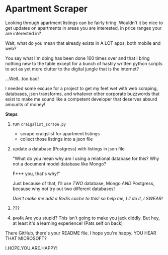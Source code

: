 # Apartment Scraper

Looking through apartment listings can be fairly tiring. Wouldn't it be nice to get updates on apartments in areas you are interested, in price ranges your are interested in?

Wait, what do you mean that already exists in A LOT apps, both mobile and web?

You say what I'm doing has been done 100 times over and that I bring nothing new to the table except for a bunch of hastily written python scripts to act as yet more clutter to the digital jungle that is the internet?

...Well...too bad!

I needed some excuse for a project to get my feet wet with web scraping, databases, json transforms, and whatever other corporate buzzwords that exist to make me sound like a competent developer that deserves absurd amounts of money!

**Steps**

1. run `craigslist_scrape.py`

   * scrape craigslist for apartment listings
   * collect those listings into a json file

2. update a database (Postgress) with listings in json file

   "What do you mean why am I using a relational database for this? Why not a document model database like Mongo?

   F*** you, that's why!"

   Just because of that, I'll use *TWO* database, Mongo *AND* Postgress, because why not try out two different databases!

   *Don't make me add a Redis cache to this! so help me, I'll do it, I SWEAR!* 

3. ???

4. ~~profit~~
   Are you stupid? This isn't going to make you jack diddly.
   But hey, at least it's a learning experience! (Pats self on back)



There GitHub, there's your README file. I hope you're happy. YOU HEAR THAT MICROSOFT?

I.HOPE.YOU.ARE.HAPPY!

